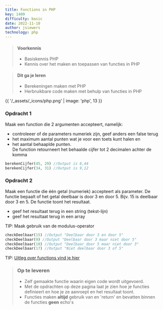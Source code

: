 ```yaml
---
title: Functions in PHP
key: 1409
difficulty: basic
date: 2022-11-10
author: jsiewers
technology: php
---
```


> #### Voorkennis
> * Basiskennis PHP
> * Kennis over het maken en toepassen van functies in PHP

> #### Dit ga je leren
> * Berekeningen maken met PHP
> * Herbruikbare code maken met behulp van functies in PHP

{{ '/_assets/_icons/php.png'  | image: 'php', 13 }}

### Opdracht 1
Maak een function die 2 argumenten accepteert, namelijk:
* controleeer of de parameters numeriek zijn, geef anders een false terug
* het maximum aantal punten wat je voor een toets kunt halen en 
* het aantal behaaplde punten.   
De function retourneert het behaalde cijfer tot 2 decimalen achter de komma  
```php
berekenCijfer(45, 29) //Output is 6,44  
berekenCijfer(34, 31) //Output is 9,12   
```
### Opdracht 2
Maak een functie die één getal (numeriek) accepteert als parameter. 
De functie bepaalt of het getal deelbaar is door 3 en door 5. 
Bijv. 15 is deelbaar door 3 en 5. De functie toont het resultaat.  
 * geef het resultaat terug in een string (tekst-lijn)
 * geef het resultaat terug in een array 


TIP: Maak gebruik van de modulus-operator  

```php
checkDeelbaar(15) //Output "Deelbaar door 3 en door 5"  
checkDeelbaar(9) //Output "Deelbaar door 3 maar niet door 5"  
checkDeelbaar(10) //Output "Deelbaar door 5 maar niet door 3"  
checkDeelbaar(17) //Output "Niet deelbaar door 3 of 5"  
```

TIP: [Uitleg over functions vind je hier](https://www.edutorial.nl/php/functions/)


> ### Op te leveren
> * Zelf gemaakte functie waarin eigen code wordt uitgevoerd. 
> * Met de opdrachten op deze pagina laat je zien hoe je functies definieert en hoe je ze aanroept en het resultaat toont.
> * Functies maken __altijd__ gebruik van en 'return' en bevatten binnen de functies __geen__ echo's
